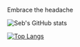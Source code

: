 
Embrace the headache


![Seb's GitHub stats](https://github-readme-stats.vercel.app/api?username=astianmuchui&theme=merko)

[![Top Langs](https://github-readme-stats.vercel.app/api/top-langs/?username=astianmuchui&langs_count=&layout=compact&theme=merko)](https://github.com/anuraghazra/github-readme-stats)
